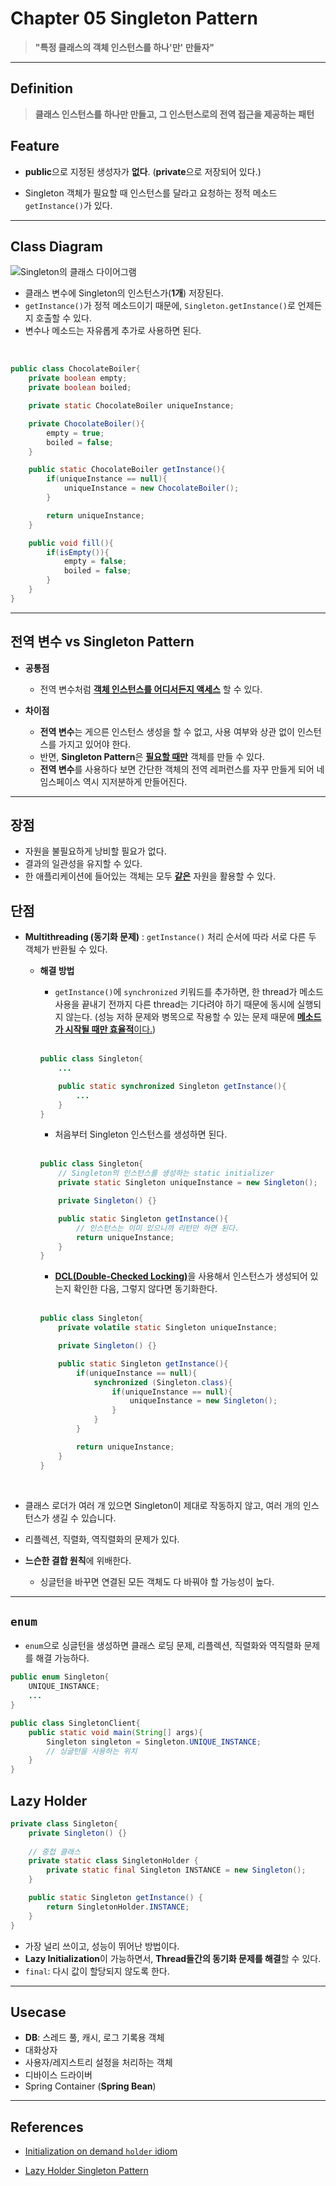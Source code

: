 # Chapter 05 Singleton Pattern

> **"특정 클래스의 객체 인스턴스를 하나'만' 만들자"**
---
## Definition
> **클래스 인스턴스를 하나만 만들고, 그 인스턴스로의 전역 접근을 제공하는 패턴**

## Feature

- **public**으로 지정된 생성자가 **없다**. (**private**으로 저장되어 있다.)

- Singleton 객체가 필요할 때 인스턴스를 달라고 요청하는 정적 메소드 ```getInstance()```가 있다. 

---

## Class Diagram

![Singleton의 클래스 다이어그램](./img/singleton_pattern.jpg)

- 클래스 변수에 Singleton의 인스턴스가(**1개**) 저장된다.
- ```getInstance()```가 정적 메소드이기 때문에, ```Singleton.getInstance()```로 언제든지 호출할 수 있다. 
- 변수나 메소드는 자유롭게 추가로 사용하면 된다.

<br>

``` java
public class ChocolateBoiler{
    private boolean empty;
    private boolean boiled;

    private static ChocolateBoiler uniqueInstance;

    private ChocolateBoiler(){
        empty = true;
        boiled = false;
    }

    public static ChocolateBoiler getInstance(){
        if(uniqueInstance == null){
            uniqueInstance = new ChocolateBoiler();
        }

        return uniqueInstance;
    }

    public void fill(){
        if(isEmpty()){
            empty = false;
            boiled = false;
        }
    }
}

```

---

## 전역 변수 vs Singleton Pattern

- **공통점**
    - 전역 변수처럼 <u>**객체 인스턴스를 어디서든지 액세스**</u> 할 수 있다.

- **차이점**
    - **전역 변수**는 게으른 인스턴스 생성을 할 수 없고, 사용 여부와 상관 없이 인스턴스를 가지고 있어야 한다.
    - 반면, **Singleton Pattern**은 <u>**필요할 때만**</u>  객체를 만들 수 있다.
    - **전역 변수**를 사용하다 보면 간단한 객체의 전역 레퍼런스를 자꾸 만들게 되어 네임스페이스 역시 지저분하게 만들어진다.

---

## 장점

- 자원을 불필요하게 낭비할 필요가 없다.
- 결과의 일관성을 유지할 수 있다.
- 한 애플리케이션에 들어있는 객체는 모두 <u>**같은**</u> 자원을 활용할 수 있다.

## 단점

- **Multithreading (동기화 문제)**
: ```getInstance()``` 처리 순서에 따라 서로 다른 두 객체가 반환될 수 있다.
    <br>
    - **해결 방법**

        - ```getInstance()```에  ```synchronized``` 키워드를 추가하면, 한 thread가 메소드 사용을 끝내기 전까지 다른 thread는 기다려야 하기 때문에 동시에 실행되지 않는다. (성능 저하 문제와 병목으로 작용할 수 있는 문제 때문에 <u>**메소드가 시작될 때만 효율적**이다.</u>)
    
        <br>

        ```java
        public class Singleton{
            ...

            public static synchronized Singleton getInstance(){
                ...
            }
        }
        ```
        - 처음부터 Singleton 인스턴스를 생성하면 된다.
        
        <br>

        ```java
        public class Singleton{
            // Singleton의 인스턴스를 생성하는 static initializer
            private static Singleton uniqueInstance = new Singleton();

            private Singleton() {}

            public static Singleton getInstance(){
                // 인스턴스는 이미 있으니까 리턴만 하면 된다.
                return uniqueInstance;
            }
        }
        ```

        - <u>**DCL(Double-Checked Locking)**</u>을 사용해서 인스턴스가 생성되어 있는지 확인한 다음, 그렇지 않다면 동기화한다.

        <br>

        ```java
        public class Singleton{
            private volatile static Singleton uniqueInstance;

            private Singleton() {}

            public static Singleton getInstance(){
                if(uniqueInstance == null){
                    synchronized (Singleton.class){
                        if(uniqueInstance == null){
                            uniqueInstance = new Singleton();
                        }
                    }
                }

                return uniqueInstance;
            }
        }
        ```

<br>

- 클래스 로더가 여러 개 있으면 Singleton이 제대로 작동하지 않고, 여러 개의 인스턴스가 생길 수 있습니다.

- 리플렉션, 직렬화, 역직렬화의 문제가 있다.

- **느슨한 결합 원칙**에 위배한다.
    - 싱글턴을 바꾸면 연결된 모든 객체도 다 바꿔야 할 가능성이 높다.

---

## ```enum```

- ```enum```으로 싱글턴을 생성하면 클래스 로딩 문제, 리플렉션, 직렬화와 역직렬화 문제를 해결 가능하다.

```java
public enum Singleton{
    UNIQUE_INSTANCE;
    ...
}

public class SingletonClient{
    public static void main(String[] args){
        Singleton singleton = Singleton.UNIQUE_INSTANCE;
        // 싱글턴을 사용하는 위치
    }
}
```

## Lazy Holder

```java
private class Singleton{
    private Singleton() {}
    
    // 중첩 클래스
    private static class SingletonHolder {
        private static final Singleton INSTANCE = new Singleton();
    }

    public static Singleton getInstance() {
        return SingletonHolder.INSTANCE;
    }
}
```

- 가장 널리 쓰이고, 성능이 뛰어난 방법이다.
- **Lazy Initialization**이 가능하면서, **Thread들간의 동기화 문제를 해결**할 수 있다.
- ```final```: 다시 값이 할당되지 않도록 한다.

---

## Usecase

- **DB**: 스레드 풀, 캐시, 로그 기록용 객체
- 대화상자
- 사용자/레지스트리 설정을 처리하는 객체
- 디바이스 드라이버
- Spring Container (**Spring Bean**)

---

## References

- [Initialization on demand ```holder``` idiom](https://jobjava00.github.io/language/java/basic/singleton/)

- [Lazy Holder Singleton Pattern](https://dev-coco.tistory.com/109)